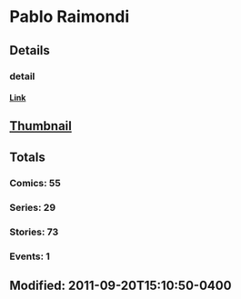 # Pablo  Raimondi 
## Details
### detail
#### [Link](http://marvel.com/comics/creators/814/pablo_raimondi?utm_campaign=apiRef&utm_source=225578a89fc76f3d20fbffda5d17a88d)
## [Thumbnail](http://i.annihil.us/u/prod/marvel/i/mg/9/00/4bc5b9d73a403.jpg)
## Totals
### Comics: 55
### Series: 29
### Stories: 73
### Events: 1
## Modified: 2011-09-20T15:10:50-0400
